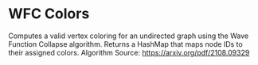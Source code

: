 # WFC Colors
Computes a valid vertex coloring for an undirected graph using the Wave Function Collapse algorithm. Returns a HashMap that maps node IDs to their assigned colors.
Algorithm Source: https://arxiv.org/pdf/2108.09329
